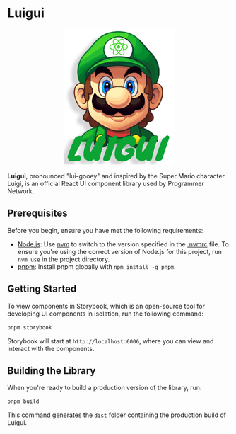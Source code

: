 # Luigui

<p align="center">
  <img src="./assets/images/logo.png" width="250">
</p>

**Luigui**, pronounced "lui-gooey" and inspired by the Super Mario character Luigi, is an official React UI component library used by Programmer Network.

## Prerequisites

Before you begin, ensure you have met the following requirements:

- [Node.js](https://nodejs.org/en/): Use [nvm](https://github.com/nvm-sh/nvm) to switch to the version specified in the [.nvmrc](./.nvmrc) file. To ensure you're using the correct version of Node.js for this project, run `nvm use` in the project directory.
- [pnpm](https://pnpm.io/): Install pnpm globally with `npm install -g pnpm`.

## Getting Started

To view components in Storybook, which is an open-source tool for developing UI components in isolation, run the following command:

```bash
pnpm storybook
```

Storybook will start at `http://localhost:6006`, where you can view and interact with the components.

## Building the Library

When you're ready to build a production version of the library, run:

```bash
pnpm build
```

This command generates the `dist` folder containing the production build of Luigui.
